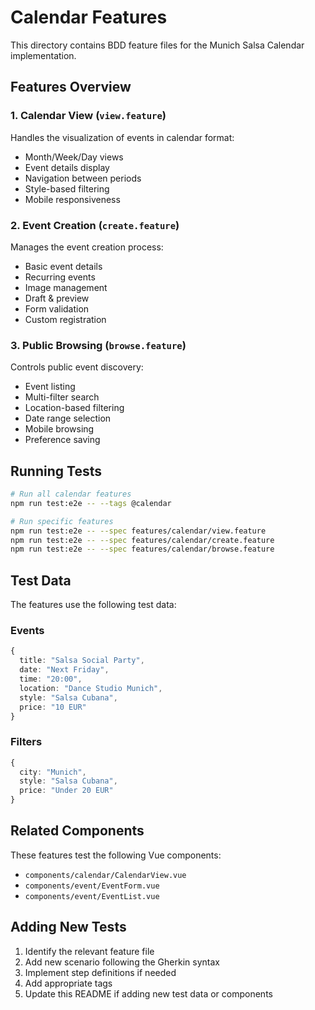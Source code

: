 # Calendar Features

This directory contains BDD feature files for the Munich Salsa Calendar implementation.

## Features Overview

### 1. Calendar View (`view.feature`)

Handles the visualization of events in calendar format:

- Month/Week/Day views
- Event details display
- Navigation between periods
- Style-based filtering
- Mobile responsiveness

### 2. Event Creation (`create.feature`)

Manages the event creation process:

- Basic event details
- Recurring events
- Image management
- Draft & preview
- Form validation
- Custom registration

### 3. Public Browsing (`browse.feature`)

Controls public event discovery:

- Event listing
- Multi-filter search
- Location-based filtering
- Date range selection
- Mobile browsing
- Preference saving

## Running Tests

```bash
# Run all calendar features
npm run test:e2e -- --tags @calendar

# Run specific features
npm run test:e2e -- --spec features/calendar/view.feature
npm run test:e2e -- --spec features/calendar/create.feature
npm run test:e2e -- --spec features/calendar/browse.feature
```

## Test Data

The features use the following test data:

### Events

```typescript
{
  title: "Salsa Social Party",
  date: "Next Friday",
  time: "20:00",
  location: "Dance Studio Munich",
  style: "Salsa Cubana",
  price: "10 EUR"
}
```

### Filters

```typescript
{
  city: "Munich",
  style: "Salsa Cubana",
  price: "Under 20 EUR"
}
```

## Related Components

These features test the following Vue components:

- `components/calendar/CalendarView.vue`
- `components/event/EventForm.vue`
- `components/event/EventList.vue`

## Adding New Tests

1. Identify the relevant feature file
2. Add new scenario following the Gherkin syntax
3. Implement step definitions if needed
4. Add appropriate tags
5. Update this README if adding new test data or components
